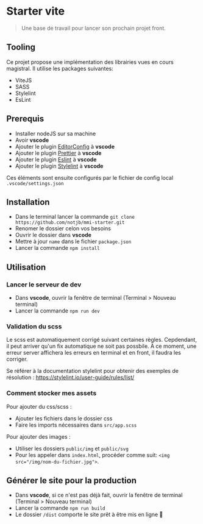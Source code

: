 # Starter vite

> Une base de travail pour lancer son prochain projet front.

## Tooling

Ce projet propose une implémentation des librairies vues en cours magistral.
Il utilise les packages suivantes:

- ViteJS
- SASS
- Stylelint
- EsLint

## Prerequis

- Installer nodeJS sur sa machine
- Avoir **vscode**
- Ajouter le plugin [EditorConfig](https://marketplace.visualstudio.com/items?itemName=EditorConfig.EditorConfig) à **vscode**
- Ajouter le plugin [Prettier](https://marketplace.visualstudio.com/items?itemName=esbenp.prettier-vscode) à **vscode**
- Ajouter le plugin [Eslint](https://marketplace.visualstudio.com/items?itemName=dbaeumer.vscode-eslint) à **vscode**
- Ajouter le plugin [Stylelint](https://marketplace.visualstudio.com/items?itemName=stylelint.vscode-stylelint) à **vscode**

Ces éléments sont ensuite configurés par le fichier de config local `.vscode/settings.json`

## Installation

- Dans le terminal lancer la commande `git clone https://github.com/notjb/mmi-starter.git`
- Renomer le dossier celon vos besoins
- Ouvrir le dossier dans **vscode**
- Mettre à jour `name` dans le fichier `package.json`
- Lancer la commande `npm install`

## Utilisation

### Lancer le serveur de dev

- Dans **vscode**, ouvrir la fenêtre de terminal (Terminal > Nouveau terminal)
- Lancer la commande `npm run dev`

### Validation du scss

Le scss est automatiquement corrigé suivant certaines règles.
Cepdendant, il peut arriver qu'un fix automatique ne soit pas possbile. À ce moment, une erreur server affichera les erreurs en terminal et en front, il faudra les corriger.

Se référer à la documentation stylelint pour obtenir des exemples de résolution : https://stylelint.io/user-guide/rules/list/

### Comment stocker mes assets

Pour ajouter du css/scss :

- Ajouter les fichiers dans le dossier css
- Faire les imports nécessaires dans `src/app.scss`

Pour ajouter des images :

- Utiliser les dossiers `public/img` et `public/svg`
- Pour les appeler dans `index.html`, procéder comme suit: `<img src="/img/nom-du-fichier.jpg">`.

## Générer le site pour la production

- Dans **vscode**, si ce n'est pas déjà fait, ouvrir la fenêtre de terminal (Terminal > Nouveau terminal)
- Lancer la commande `npm run build`
- Le dossier `/dist` comporte le site prêt à être mis en ligne 🎉
